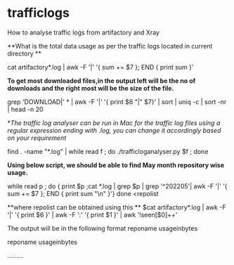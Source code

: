 # trafficlogs
How to analyse traffic logs from artifactory and Xray 

**What is the total data usage as per the traffic logs located in current directory
**


cat artifactory*.log  | awk -F '|' '{ sum += $7 }; END { print sum }'

**To get most downloaded files,in the output left will be the no of downloads and the right most will be the size of the file.**

grep 'DOWNLOAD|' * | awk -F '|' '{ print $6 "|" $7}' | sort | uniq -c | sort -nr | head -n 20

**The traffic log analyser can be run in Mac for the traffic log files using a regular expression ending with *.log, you can change it accordingly based on your requirement**

find . -name "*.log" | while read f ; do ./trafficloganalyser.py $f ; done

**Using below script, we should be able to find May month repository wise usage.**



while read p ; do { print $p ;cat *.log | grep $p | grep '^202205'| awk -F '|'  '{ sum += $7 }; END  { print  sum "\n"  }'} done <repolist 

**where repolist can be obtained using this **
$cat artifactory*.log | awk -F '|'  '{ print $6 }' | awk -F ':' '{ print $1 }' | awk '!seen[$0]++'                                                                                                                                          

                                                                                                                                           
 The output will be in the following format
 reponame
  usageinbytes
                                                                                                                                           
  reponame
  usageinbytes 
                                                                                                                                          
   .........                                                                                                                                        
                                                                                                                                     
                                                                                                                                           
                                                                                                                                         
